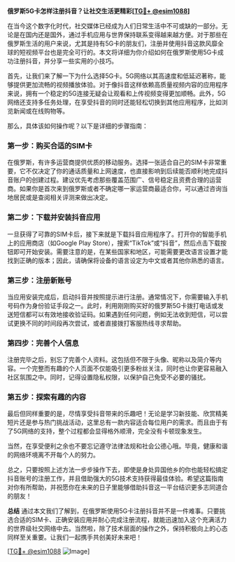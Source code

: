 **俄罗斯5G卡怎样注册抖音？让社交生活更精彩[[TG💪+ @esim1088](https://t.me/s/esim1088)]**

在当今这个数字化时代，社交媒体已经成为人们日常生活中不可或缺的一部分。无论是在国内还是国外，通过手机应用与世界保持联系变得越来越方便。对于那些在俄罗斯生活的用户来说，尤其是持有5G卡的朋友们，注册并使用抖音这款风靡全球的短视频平台也是完全可行的。本文将详细为你介绍如何在俄罗斯使用5G卡成功注册抖音，并分享一些实用的小技巧。

首先，让我们来了解一下为什么选择5G卡。5G网络以其高速度和低延迟著称，能够提供更加流畅的视频播放体验。对于像抖音这样依赖高质量视频内容的应用程序来说，拥有一个稳定的5G连接无疑会让观看和上传视频变得更加顺畅。此外，5G网络还支持多任务处理，在享受抖音的同时还能轻松切换到其他应用程序，比如浏览新闻或在线购物等。

那么，具体该如何操作呢？以下是详细的步骤指南：

### 第一步：购买合适的SIM卡
在俄罗斯，有许多运营商提供优质的移动服务。选择一张适合自己的SIM卡非常重要，它不仅决定了你的通话质量和上网速度，也直接影响到后续能否顺利地完成抖音账户的创建过程。建议优先考虑那些覆盖范围广、信号稳定且资费合理的运营商。如果你是首次来到俄罗斯或者不确定哪一家运营商最适合你，可以通过咨询当地居民或是查阅相关评测来做出决定。

### 第二步：下载并安装抖音应用
一旦获得了可靠的SIM卡后，接下来就是下载抖音应用程序了。打开你的智能手机上的应用商店（如Google Play Store），搜索“TikTok”或“抖音”，然后点击下载按钮即可开始安装。需要注意的是，在某些国家和地区，可能需要更改语言设置才能找到正确的版本；因此，请确保将设备的语言设定为中文或者其他你熟悉的语言。

### 第三步：注册新账号
当应用安装完成后，启动抖音并按照提示进行注册。通常情况下，你需要输入手机号码作为身份验证手段之一。此时，利用刚刚购买好的俄罗斯5G卡拨打电话或发送短信都可以有效地接收验证码。如果遇到任何问题，例如无法收到短信，可以尝试更换不同的时间段再次尝试，或者直接拨打客服热线寻求帮助。

### 第四步：完善个人信息
注册完毕之后，别忘了完善个人资料。这包括但不限于头像、昵称以及简介等内容。一个完整而有趣的个人页面不仅能吸引更多粉丝关注，同时也让你更容易融入社区氛围之中。同时，记得设置隐私权限，以保护自己免受不必要的骚扰。

### 第五步：探索有趣的内容
最后但同样重要的是，尽情享受抖音带来的乐趣吧！无论是学习新技能、欣赏精美短片还是参与热门挑战活动，这里总有一款内容适合每位用户的需求。而且由于有了5G网络的支持，整个过程都会显得格外顺滑，完全没有卡顿现象发生。

当然，在享受便利之余也不要忘记遵守法律法规和社会公德心哦。毕竟，健康和谐的网络环境离不开每个人的努力。

总之，只要按照上述方法一步步操作下去，即使是身处异国他乡的你也能轻松搞定抖音账号的注册工作，并且借助强大的5G技术支持获得最佳体验。希望这篇指南对你有所帮助，并祝愿你在未来的日子里能够借助抖音这一平台结识更多志同道合的朋友！

**总结**
通过本文我们了解到，在俄罗斯使用5G卡注册抖音并不是一件难事。只要挑选合适的SIM卡、正确安装应用并耐心完成注册流程，就能迅速加入这个充满活力的世界级社交网络中去。当然啦，除了技术层面的操作之外，保持积极向上的心态同样至关重要。让我们一起携手共创美好未来吧！

[[TG💪+ @esim1088](https://t.me/s/esim1088) ![Image](https://i.postimg.cc/4NQfJmqS/Snipaste-2025-05-13-00-14-12.png)]